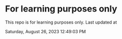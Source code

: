 # For learning purposes only
This repo is for learning purposes only.
Last updated at

Saturday, August 26, 2023 12:49:03 PM

